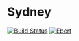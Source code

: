 # Sydney
[![Build Status](https://travis-ci.org/project-australia/Sydney.svg?branch=master)](https://travis-ci.org/project-australia/Sydney)
[![Ebert](https://ebertapp.io/github/project-australia/Sydney.svg)](https://ebertapp.io/github/project-australia/Sydney)
